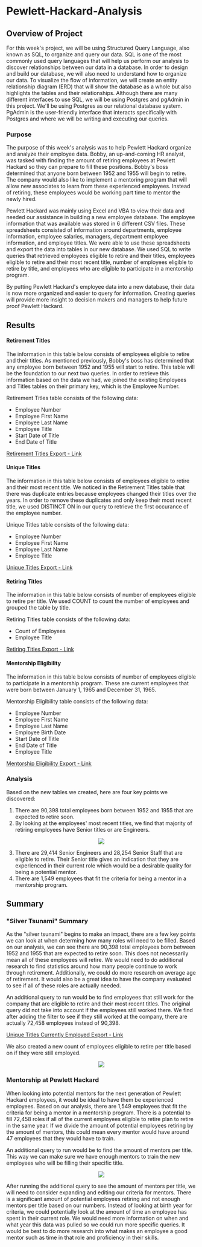 # Pewlett-Hackard-Analysis

## Overview of Project
For this week's project, we will be using Structured Query Language, also known as SQL, to organize and query our data. SQL is one of the most commonly used query languages that will help us perform our analysis to discover relationships between our data in a database. In order to design and build our database, we will also need to understand how to organize our data. To visualize the flow of information, we will create an entity relationship diagram (ERD) that will show the database as a whole but also highlights the tables and their relationships. Although there are many different interfaces to use SQL, we will be using Postgres and pgAdmin in this project. We'll be using Postgres as our relational database system. PgAdmin is the user-friendly interface that interacts specifically with Postgres and where we will be writing and executing our queries.

### Purpose
The purpose of this week's analysis was to help Pewlett Hackard organize and analyze their employee data. Bobby, an up-and-coming HR analyst, was tasked with finding the amount of retiring employees at Pewlett Hackard so they can prepare to fill these positions. Bobby's boss determined that anyone born between 1952 and 1955 will begin to retire. The company would also like to implement a mentoring program that will allow new associates to learn from these experienced employees. Instead of retiring, these employees would be working part time to mentor the newly hired. 

Pewlett Hackard was mainly using Excel and VBA to view their data and needed our assistance in building a new employee database. The employee information that was available was stored in 6 different CSV files. These spreadsheets consisted of information around departments, employee information, employee salaries, managers, department employee information, and employee titles. We were able to use these spreadsheets and export the data into tables in our new database. We used SQL to write queries that retrieved employees eligible to retire and their titles, employees eligible to retire and their most recent title, number of employees eligible to retire by title, and employees who are eligible to participate in a mentorship program.

By putting Pewlett Hackard's employee data into a new database, their data is now more organized and easier to query for information. Creating queries will provide more insight to decision makers and managers to help future proof Pewlett Hackard.

## Results

#### Retirement Titles
The information in this table below consists of employees eligible to retire and their titles. As mentioned previously, Bobby's boss has determined that any employee born between 1952 and 1955 will start to retire. This table will be the foundation to our next two queries. In order to retrieve this information based on the data we had, we joined the existing Employees and Titles tables on their primary key, which is the Employee Number. 

Retirement Titles table consists of the following data:
- Employee Number
- Employee First Name
- Employee Last Name
- Employee Title
- Start Date of Title
- End Date of Title

[Retirement Titles Export - Link](https://github.com/mrvillafria/Pewlett-Hackard-Analysis/blob/main/Data/retirement_titles.csv)

#### Unique Titles
The information in this table below consists of employees eligible to retire and their most recent title. We noticed in the Retirement Titles table that there was duplicate entries because employees changed their titles over the years. In order to remove these duplicates and only keep their most recent title, we used DISTINCT ON in our query to retrieve the first occurance of the employee number.

Unique Titles table consists of the following data:
- Employee Number
- Employee First Name
- Employee Last Name
- Employee Title

[Unique Titles Export - Link](https://github.com/mrvillafria/Pewlett-Hackard-Analysis/blob/main/Data/unique_titles.csv)

#### Retiring Titles
The information in this table below consists of number of employees eligible to retire per title. We used COUNT to count the number of employees and grouped the table by title.

Retiring Titles table consists of the following data:
- Count of Employees
- Employee Title

[Retiring Titles Export - Link](https://github.com/mrvillafria/Pewlett-Hackard-Analysis/blob/main/Data/retiring_titles.csv)

#### Mentorship Eligibility
The information in this table below consists of number of employees eligible to participate in a mentorship program. These are current employees that were born between January 1, 1965 and December 31, 1965.

Mentorship Eligibility table consists of the following data:
- Employee Number
- Employee First Name
- Employee Last Name
- Employee Birth Date
- Start Date of Title
- End Date of Title
- Employee Title

[Mentorship Eligibility Export - Link](https://github.com/mrvillafria/Pewlett-Hackard-Analysis/blob/main/Data/mentorship_eligibilty.csv)

### Analysis
Based on the new tables we created, here are four key points we discovered:
1. There are 90,398 total employees born between 1952 and 1955 that are expected to retire soon.
2. By looking at the employees' most recent titles, we find that majority of retiring employees have Senior titles or are Engineers.

<p align="center">
  <img src="https://github.com/mrvillafria/Pewlett-Hackard-Analysis/blob/main/Resources/Retiring_Titles.PNG" />
</p>

3. There are 29,414 Senior Engineers and 28,254 Senior Staff that are eligible to retire. Their Senior title gives an indication that they are experienced in their current role which would be a desirable quality for being a potential mentor.
4. There are 1,549 employees that fit the criteria for being a mentor in a mentorship program.

## Summary

### "Silver Tsunami" Summary
As the "silver tsunami" begins to make an impact, there are a few key points we can look at when determing how many roles will need to be filled. Based on our analysis, we can see there are 90,398 total employees born between 1952 and 1955 that are expected to retire soon. This does not necessarily mean all of these employees will retire. We would need to do additional research to find statistics around how many people continue to work through retirement. Additionally, we could do more research on average age of retirement. It would also be a great idea to have the company evaluated to see if all of these roles are actually needed. 

An additional query to run would be to find employees that still work for the company that are eligible to retire and their most recent titles. The original query did not take into account if the employees still worked there. We find after adding the filter to see if they still worked at the company, there are actually 72,458 employees instead of 90,398. 

[Unique Titles Currently Employed Export - Link](https://github.com/mrvillafria/Pewlett-Hackard-Analysis/blob/main/Data/unique_titles_currently_employed.csv)

We also created a new count of employees eligible to retire per title based on if they were still employed.

<p align="center">
  <img src="https://github.com/mrvillafria/Pewlett-Hackard-Analysis/blob/main/Resources/Retiring_Titles_Currently_Employed.PNG" />
</p>


### Mentorship at Pewlett Hackard
When looking into potential mentors for the next generation of Pewlett Hackard employees, it would be ideal to have them be experienced employees. Based on our analysis, there are 1,549 employees that fit the criteria for being a mentor in a mentorship program. There is a potential to fill 72,458 roles if all of the current employees eligible to retire plan to retire in the same year. If we divide the amount of potential employees retiring by the amount of mentors, this could mean every mentor would have around 47 employees that they would have to train. 

An additional query to run would be to find the amount of mentors per title. This way we can make sure we have enough mentors to train the new employees who will be filling their specific title. 

<p align="center">
  <img src="https://github.com/mrvillafria/Pewlett-Hackard-Analysis/blob/main/Resources/Mentorship_Titles.PNG" />
</p>

After running the additional query to see the amount of mentors per title, we will need to consider expanding and editing our criteria for mentors. There is a significant amount of potential employees retiring and not enough mentors per title based on our numbers. Instead of looking at birth year for criteria, we could potentially look at the amount of time an employee has spent in their current role. We would need more information on when and what year this data was pulled so we could run more specific queries. It would be best to do more research into what makes an employee a good mentor such as time in that role and proficiency in their skills.
